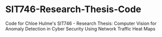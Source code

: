 # SIT746-Research-Thesis-Code
Code for Chloe Hulme's SIT746 - Research Thesis: Computer Vision for Anomaly Detection in Cyber Security Using Network Traffic Heat Maps
